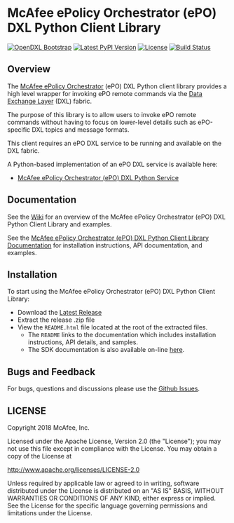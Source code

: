 # McAfee ePolicy Orchestrator (ePO) DXL Python Client Library
[![OpenDXL Bootstrap](https://img.shields.io/badge/Built%20With-OpenDXL%20Bootstrap-blue.svg)](https://github.com/opendxl/opendxl-bootstrap-python)
[![Latest PyPI Version](https://img.shields.io/pypi/v/dxlepoclient.svg)](https://pypi.python.org/pypi/dxlepoclient)
[![License](https://img.shields.io/badge/License-Apache%202.0-blue.svg)](https://opensource.org/licenses/Apache-2.0)
[![Build Status](https://travis-ci.org/opendxl/opendxl-epo-client-python.png?branch=master)](https://travis-ci.org/opendxl/opendxl-epo-client-python)

## Overview

The [McAfee ePolicy Orchestrator](https://www.mcafee.com/us/products/epolicy-orchestrator.aspx) (ePO) DXL Python
client library provides a high level wrapper for invoking ePO remote commands via the
[Data Exchange Layer](http://www.mcafee.com/us/solutions/data-exchange-layer.aspx) (DXL) fabric.

The purpose of this library is to allow users to invoke ePO remote commands without having to focus
on lower-level details such as ePO-specific DXL topics and message formats.

This client requires an ePO DXL service to be running and available on the DXL fabric. 

A Python-based implementation of an ePO DXL service is available here:
* [McAfee ePolicy Orchestrator (ePO) DXL Python Service](https://github.com/opendxl/opendxl-epo-service-python)

## Documentation

See the [Wiki](https://github.com/opendxl/opendxl-epo-client-python/wiki) for an overview of the McAfee ePolicy Orchestrator (ePO) DXL Python Client Library and examples.

See the [McAfee ePolicy Orchestrator (ePO) DXL Python Client Library Documentation](https://opendxl.github.io/opendxl-epo-client-python/pydoc) for
installation instructions, API documentation, and examples.

## Installation

To start using the McAfee ePolicy Orchestrator (ePO) DXL Python Client Library:

* Download the [Latest Release](https://github.com/opendxl/opendxl-epo-client-python/releases/latest)
* Extract the release .zip file
* View the `README.html` file located at the root of the extracted files.
  * The `README` links to the documentation which includes installation instructions, API details, and samples.
  * The SDK documentation is also available on-line [here](https://opendxl.github.io/opendxl-epo-client-python/pydoc).

## Bugs and Feedback

For bugs, questions and discussions please use the [Github Issues](https://github.com/opendxl/opendxl-epo-client-python/issues).

## LICENSE

Copyright 2018 McAfee, Inc.

Licensed under the Apache License, Version 2.0 (the "License"); you may not use this file except in compliance with the License. You may obtain a copy of the License at

http://www.apache.org/licenses/LICENSE-2.0

Unless required by applicable law or agreed to in writing, software distributed under the License is distributed on an "AS IS" BASIS, WITHOUT WARRANTIES OR CONDITIONS OF ANY KIND, either express or implied. See the License for the specific language governing permissions and limitations under the License. 
